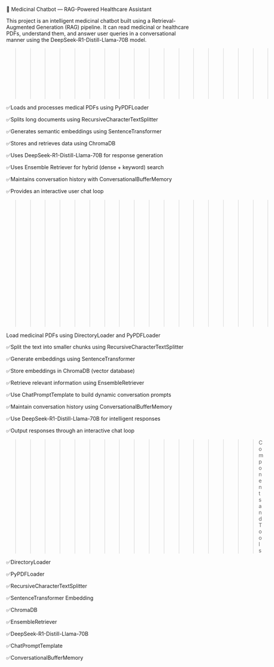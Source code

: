  🧠 Medicinal Chatbot — RAG-Powered Healthcare Assistant



This project is an intelligent medicinal chatbot built using a Retrieval-Augmented Generation (RAG) pipeline.
It can read medicinal or healthcare PDFs, understand them, and answer user queries in a conversational manner using the DeepSeek-R1-Distill-Llama-70B model.

>>>>>>>>>>>>>>>>>>>Features

✅Loads and processes medical PDFs using PyPDFLoader

✅Splits long documents using RecursiveCharacterTextSplitter

✅Generates semantic embeddings using SentenceTransformer

✅Stores and retrieves data using ChromaDB

✅Uses DeepSeek-R1-Distill-Llama-70B for response generation

✅Uses Ensemble Retriever for hybrid (dense + keyword) search

✅Maintains conversation history with ConversationalBufferMemory

✅Provides an interactive user chat loop

>>>>>>>>>>>>>>>>>>>>>>>>Architecture Workflow

Load medicinal PDFs using DirectoryLoader and PyPDFLoader

✅Split the text into smaller chunks using RecursiveCharacterTextSplitter

✅Generate embeddings using SentenceTransformer

✅Store embeddings in ChromaDB (vector database)

✅Retrieve relevant information using EnsembleRetriever

✅Use ChatPromptTemplate to build dynamic conversation prompts

✅Maintain conversation history using ConversationalBufferMemory

✅Use DeepSeek-R1-Distill-Llama-70B for intelligent responses

✅Output responses through an interactive chat loop

>>>>>>>>>>>>>>>>>Components and Tools

✅DirectoryLoader

✅PyPDFLoader

✅RecursiveCharacterTextSplitter

✅SentenceTransformer Embedding

✅ChromaDB

✅EnsembleRetriever

✅DeepSeek-R1-Distill-Llama-70B

✅ChatPromptTemplate

✅ConversationalBufferMemory
